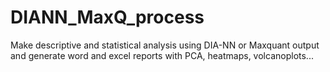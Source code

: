 # DIANN_MaxQ_process
Make descriptive and statistical analysis using DIA-NN or Maxquant output and generate word and excel reports with PCA, heatmaps, volcanoplots...
